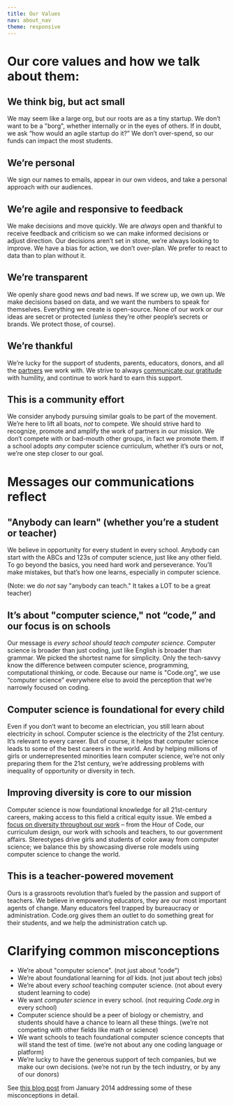 ```yaml
---
title: Our Values
nav: about_nav
theme: responsive
---
```


# Our core values and how we talk about them:

## We think big, but act small
We may seem like a large org, but our roots are as a tiny startup. We don’t want to be a "borg", whether internally or in the eyes of others. If in doubt, we ask “how would an agile startup do it?”  We don’t over-spend, so our funds can impact the most students.

## We’re personal
We sign our names to emails, appear in our own videos, and take a personal approach with our audiences.

## We’re agile and responsive to feedback
We make decisions and move quickly. We are *always* open and thankful to receive feedback and criticism so we can make informed decisions or adjust direction. Our decisions aren’t set in stone, we’re always looking to improve. We have a bias for action, we don’t over-plan. We prefer to react to data than to plan without it.

## We’re transparent
We openly share good news *and* bad news. If we screw up, we own up. We make decisions based on data, and we want the numbers to speak for themselves. Everything we create is open-source. None of our work or our ideas are secret or protected (*unless* they’re other people’s secrets or brands. We protect those, of course). 

## We’re thankful
We’re lucky for the support of students, parents, educators, donors, and all the [partners](/about/partners) we work with. We strive to always [communicate our gratitude](https://medium.com/@codeorg/dedicating-our-5-year-anniversary-to-our-partners-b57368a92924) with humility, and continue to work hard to earn this support. 

## This is a community effort
We consider anybody pursuing similar goals to be part of the movement. We’re here to lift all boats, *not* to compete. We should strive hard to recognize, promote and amplify the work of partners in our mission. We don’t compete with or bad-mouth other groups, in fact we promote them. If a school adopts *any* computer science curriculum, whether it’s ours or not, we’re one step closer to our goal. 

# Messages our communications reflect

## "Anybody can learn" (whether you’re a student or teacher)
We believe in opportunity for every student in every school. Anybody can start with the ABCs and 123s of computer science, just like any other field. To go beyond the basics, you need hard work and perseverance. You’ll make mistakes, but that’s how one learns, especially in computer science.  

(Note: we do *not* say "anybody can teach." It takes a LOT to be a great teacher)

## It’s about "computer science," not “code,” and our focus is on schools
Our message is *every school should teach computer science.* Computer science is broader than just coding, just like English is broader than grammar. We picked the shortest name for simplicity. Only the tech-savvy know the difference between computer science, programming, computational thinking, or code. Because our name is "Code.org", we use “computer science” everywhere else to avoid the perception that we’re narrowly focused on coding.

## Computer science is foundational for every child
Even if you don’t want to become an electrician, you still learn about electricity in school. Computer science is the electricity of the 21st century. It’s relevant to every career. But of course, it helps that computer science leads to some of the best careers in the world. And by helping millions of girls or underrepresented minorities learn computer science, we’re not only preparing them for the 21st century, we’re addressing problems with inequality of opportunity or diversity in tech.

## Improving diversity is core to our mission
Computer science is now foundational knowledge for all 21st-century careers, making access to this field a critical equity issue. We embed a [focus on diversity throughout our work](/diversity) – from the Hour of Code, our curriculum design, our work with schools and teachers, to our government affairs. Stereotypes drive girls and students of color away from computer science; we balance this by showcasing diverse role models using computer science to change the world.

## This is a teacher-powered movement
Ours is a grassroots revolution that’s fueled by the passion and support of teachers. We believe in empowering educators, they are our most important agents of change. Many educators feel trapped by bureaucracy or administration. Code.org gives them an outlet to do something great for their students, and we help the administration catch up.

# Clarifying common misconceptions

* We’re about "computer science". (not just about “code”)
* We’re about foundational learning for *all* kids.  (not just about tech jobs)
* We’re about every *school* teaching computer science. (not about every student learning to code)
* We want *computer science* in every school. (not requiring *Code.org* in every school)
* Computer science should be a peer of biology or chemistry, and students should have a chance to learn all these things. (we’re not competing with other fields like math or science)
* We want schools to teach foundational computer science concepts that will stand the test of time. (we’re not about any one coding language or platform)
* We’re lucky to have the generous support of tech companies, but we make our own decisions. (we’re not run by the tech industry, or by any of our donors)

See [this blog post](http://blog.code.org/post/73963049605/the-secret-agenda-of-codeorg) from January 2014 addressing some of these misconceptions in detail.


